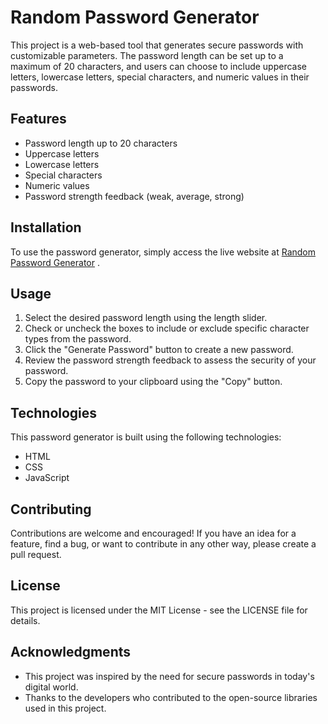 # Random Password Generator

This project is a web-based tool that generates secure passwords with customizable parameters. The password length can be set up to a maximum of 20 characters, and users can choose to include uppercase letters, lowercase letters, special characters, and numeric values in their passwords.

## Features

- Password length up to 20 characters
- Uppercase letters
- Lowercase letters
- Special characters
- Numeric values
- Password strength feedback (weak, average, strong)

## Installation

To use the password generator, simply access the live website at <a href="">Random Password Generator</a> .

## Usage

1. Select the desired password length using the length slider.
2. Check or uncheck the boxes to include or exclude specific character types from the password.
3. Click the "Generate Password" button to create a new password.
4. Review the password strength feedback to assess the security of your password.
5. Copy the password to your clipboard using the "Copy" button.

## Technologies

This password generator is built using the following technologies:

- HTML
- CSS
- JavaScript

## Contributing

Contributions are welcome and encouraged! If you have an idea for a feature, find a bug, or want to contribute in any other way, please create a pull request.

## License

This project is licensed under the MIT License - see the LICENSE file for details.

## Acknowledgments

- This project was inspired by the need for secure passwords in today's digital world.
- Thanks to the developers who contributed to the open-source libraries used in this project.
